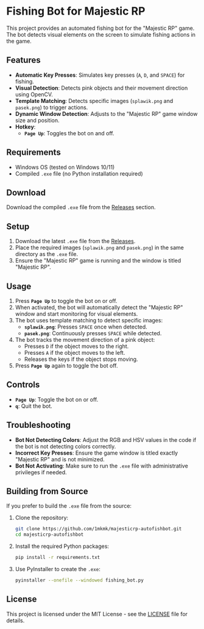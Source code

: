 # Fishing Bot for Majestic RP

This project provides an automated fishing bot for the "Majestic RP" game. The bot detects visual elements on the screen to simulate fishing actions in the game.

## Features

- **Automatic Key Presses**: Simulates key presses (`A`, `D`, and `SPACE`) for fishing.
- **Visual Detection**: Detects pink objects and their movement direction using OpenCV.
- **Template Matching**: Detects specific images (`splawik.png` and `pasek.png`) to trigger actions.
- **Dynamic Window Detection**: Adjusts to the "Majestic RP" game window size and position.
- **Hotkey**:
  - **`Page Up`**: Toggles the bot on and off.

## Requirements

- Windows OS (tested on Windows 10/11)
- Compiled `.exe` file (no Python installation required)

## Download

Download the compiled `.exe` file from the [Releases](https://github.com/1mkmk/majesticrp-autofishbot/releases) section.

## Setup

1. Download the latest `.exe` file from the [Releases](https://github.com/1mkmk/majesticrp-autofishbot/releases).
2. Place the required images (`splawik.png` and `pasek.png`) in the same directory as the `.exe` file.
3. Ensure the "Majestic RP" game is running and the window is titled "Majestic RP".

## Usage

1. Press **`Page Up`** to toggle the bot on or off.
2. When activated, the bot will automatically detect the "Majestic RP" window and start monitoring for visual elements.
3. The bot uses template matching to detect specific images:
   - **`splawik.png`**: Presses `SPACE` once when detected.
   - **`pasek.png`**: Continuously presses `SPACE` while detected.
4. The bot tracks the movement direction of a pink object:
   - Presses `D` if the object moves to the right.
   - Presses `A` if the object moves to the left.
   - Releases the keys if the object stops moving.
5. Press **`Page Up`** again to toggle the bot off.

## Controls

- **`Page Up`**: Toggle the bot on or off.
- **`q`**: Quit the bot.

## Troubleshooting

- **Bot Not Detecting Colors**: Adjust the RGB and HSV values in the code if the bot is not detecting colors correctly.
- **Incorrect Key Presses**: Ensure the game window is titled exactly "Majestic RP" and is not minimized.
- **Bot Not Activating**: Make sure to run the `.exe` file with administrative privileges if needed.

## Building from Source

If you prefer to build the `.exe` file from the source:

1. Clone the repository:

    ```bash
    git clone https://github.com/1mkmk/majesticrp-autofishbot.git
    cd majesticrp-autofishbot
    ```

2. Install the required Python packages:

    ```bash
    pip install -r requirements.txt
    ```

3. Use PyInstaller to create the `.exe`:

    ```bash
    pyinstaller --onefile --windowed fishing_bot.py
    ```

## License

This project is licensed under the MIT License - see the [LICENSE](LICENSE) file for details.
